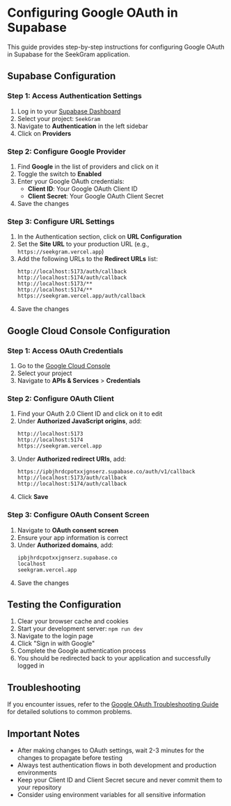 # Configuring Google OAuth in Supabase

This guide provides step-by-step instructions for configuring Google OAuth in Supabase for the SeekGram application.

## Supabase Configuration

### Step 1: Access Authentication Settings

1. Log in to your [Supabase Dashboard](https://app.supabase.com)
2. Select your project: `SeekGram`
3. Navigate to **Authentication** in the left sidebar
4. Click on **Providers**

### Step 2: Configure Google Provider

1. Find **Google** in the list of providers and click on it
2. Toggle the switch to **Enabled**
3. Enter your Google OAuth credentials:
   - **Client ID**: Your Google OAuth Client ID
   - **Client Secret**: Your Google OAuth Client Secret
4. Save the changes

### Step 3: Configure URL Settings

1. In the Authentication section, click on **URL Configuration**
2. Set the **Site URL** to your production URL (e.g., `https://seekgram.vercel.app`)
3. Add the following URLs to the **Redirect URLs** list:
   ```
   http://localhost:5173/auth/callback
   http://localhost:5174/auth/callback
   http://localhost:5173/**
   http://localhost:5174/**
   https://seekgram.vercel.app/auth/callback
   ```
4. Save the changes

## Google Cloud Console Configuration

### Step 1: Access OAuth Credentials

1. Go to the [Google Cloud Console](https://console.cloud.google.com)
2. Select your project
3. Navigate to **APIs & Services** > **Credentials**

### Step 2: Configure OAuth Client

1. Find your OAuth 2.0 Client ID and click on it to edit
2. Under **Authorized JavaScript origins**, add:
   ```
   http://localhost:5173
   http://localhost:5174
   https://seekgram.vercel.app
   ```
3. Under **Authorized redirect URIs**, add:
   ```
   https://ipbjhrdcpotxxjgnserz.supabase.co/auth/v1/callback
   http://localhost:5173/auth/callback
   http://localhost:5174/auth/callback
   ```
4. Click **Save**

### Step 3: Configure OAuth Consent Screen

1. Navigate to **OAuth consent screen**
2. Ensure your app information is correct
3. Under **Authorized domains**, add:
   ```
   ipbjhrdcpotxxjgnserz.supabase.co
   localhost
   seekgram.vercel.app
   ```
4. Save the changes

## Testing the Configuration

1. Clear your browser cache and cookies
2. Start your development server: `npm run dev`
3. Navigate to the login page
4. Click "Sign in with Google"
5. Complete the Google authentication process
6. You should be redirected back to your application and successfully logged in

## Troubleshooting

If you encounter issues, refer to the [Google OAuth Troubleshooting Guide](./GOOGLE_OAUTH_TROUBLESHOOTING.md) for detailed solutions to common problems.

## Important Notes

- After making changes to OAuth settings, wait 2-3 minutes for the changes to propagate before testing
- Always test authentication flows in both development and production environments
- Keep your Client ID and Client Secret secure and never commit them to your repository
- Consider using environment variables for all sensitive information